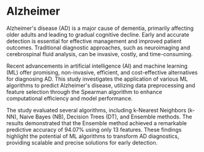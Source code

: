 # Alzheimer
Alzheimer's disease (AD) is a major cause of dementia, primarily affecting older adults and leading to gradual cognitive decline. Early and accurate detection is essential for effective management and improved patient outcomes. Traditional diagnostic approaches, such as neuroimaging and cerebrospinal fluid analysis, can be invasive, costly, and time-consuming.

Recent advancements in artificial intelligence (AI) and machine learning (ML) offer promising, non-invasive, efficient, and cost-effective alternatives for diagnosing AD. This study investigates the application of various ML algorithms to predict Alzheimer's disease, utilizing data preprocessing and feature selection through the Spearman algorithm to enhance computational efficiency and model performance.

The study evaluated several algorithms, including k-Nearest Neighbors (k-NN), Naive Bayes (NB), Decision Trees (DT), and Ensemble methods. The results demonstrated that the Ensemble method achieved a remarkable predictive accuracy of 94.07% using only 13 features. These findings highlight the potential of ML algorithms to transform AD diagnostics, providing scalable and precise solutions for early detection.
